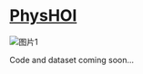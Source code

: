 # [PhysHOI](https://wyhuai.github.io/physhoi-page/)

![图片1](https://github.com/wyhuai/PhysHOI/assets/95485229/465211b4-bf3a-45b2-b4bb-882bb43e453f)

Code and dataset coming soon...
